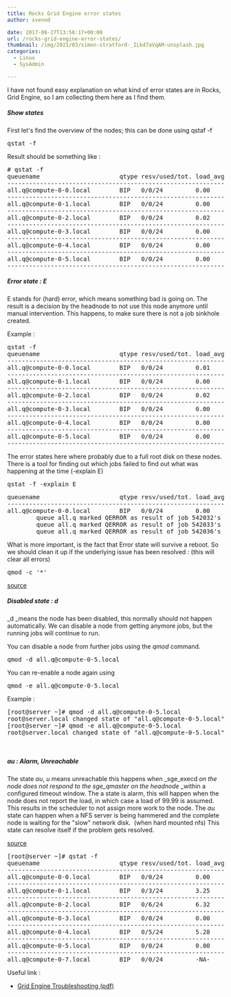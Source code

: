 ```yaml
---
title: Rocks Grid Engine error states
author: svennd

date: 2017-06-27T13:58:17+00:00
url: /rocks-grid-engine-error-states/
thumbnail: /img/2021/03/simon-stratford-_ILkd7aVqAM-unsplash.jpg
categories:
  - Linux
  - SysAdmin

---
```

I have not found easy explanation on what kind of error states are in Rocks, Grid Engine, so I am collecting them here as I find them.

##### Show states

First let's find the overview of the nodes; this can be done using qstaf -f

<pre>qstat -f</pre>

Result should be something like :

<pre># qstat -f
queuename                      qtype resv/used/tot. load_avg arch          states
----------------------------------------------------------------
all.q@compute-0-0.local        BIP   0/0/24         0.00     linux-x64 
----------------------------------------------------------------
all.q@compute-0-1.local        BIP   0/0/24         0.00     linux-x64
----------------------------------------------------------------
all.q@compute-0-2.local        BIP   0/0/24         0.02     linux-x64
----------------------------------------------------------------
all.q@compute-0-3.local        BIP   0/0/24         0.00     linux-x64 
----------------------------------------------------------------
all.q@compute-0-4.local        BIP   0/0/24         0.00     linux-x64
----------------------------------------------------------------
all.q@compute-0-5.local        BIP   0/0/24         0.00     linux-x64    
----------------------------------------------------------------
</pre>

##### Error state : E

E stands for (hard) error, which means something bad is going on. The result is a decision by the headnode to not use this node anymore until manual intervention. This happens, to make sure there is not a job sinkhole created.

Example :

<pre>qstat -f
queuename                      qtype resv/used/tot. load_avg arch          states
---------------------------------------------------------------
all.q@compute-0-0.local        BIP   0/0/24         0.01     linux-x64     E
---------------------------------------------------------------
all.q@compute-0-1.local        BIP   0/0/24         0.00     linux-x64
---------------------------------------------------------------
all.q@compute-0-2.local        BIP   0/0/24         0.02     linux-x64
---------------------------------------------------------------
all.q@compute-0-3.local        BIP   0/0/24         0.00     linux-x64     E
---------------------------------------------------------------
all.q@compute-0-4.local        BIP   0/0/24         0.00     linux-x64
---------------------------------------------------------------
all.q@compute-0-5.local        BIP   0/0/24         0.00     linux-x64     E
---------------------------------------------------------------</pre>

The error states here where probably due to a full root disk on these nodes. There is a tool for finding out which jobs failed to find out what was happening at the time (-explain E)

<pre>qstat -f -explain E</pre>

<pre>queuename                      qtype resv/used/tot. load_avg arch          states
-------------------------------------------------------------
all.q@compute-0-0.local        BIP   0/0/24         0.00     linux-x64     E
        queue all.q marked QERROR as result of job 542032's failure at host compute-0-0.local
        queue all.q marked QERROR as result of job 542033's failure at host compute-0-0.local
        queue all.q marked QERROR as result of job 542036's failure at host compute-0-0.local</pre>

What is more important, is the fact that Error state will survive a reboot. So we should clean it up if the underlying issue has been resolved : (this will clear all errors)

<pre>qmod -c '*'</pre>

[source][1]

##### Disabled state : d

_d _means the node has been disabled, this normally should not happen automatically. We can disable a node from getting anymore jobs, but the running jobs will continue to run.

You can disable a node from further jobs using the _qmod_ command.

<pre>qmod -d all.q@compute-0-5.local</pre>

You can re-enable a node again using

<pre>qmod -e all.q@compute-0-5.local
</pre>

Example :

<pre>[root@server ~]# qmod -d all.q@compute-0-5.local
root@server.local changed state of "all.q@compute-0-5.local" (disabled)
[root@server ~]# qmod -e all.q@compute-0-5.local
root@server.local changed state of "all.q@compute-0-5.local" (enabled)
</pre>

&nbsp;

##### au : Alarm, Unreachable

The state _au_, _u_ means unreachable this happens when _sge_execd _on the node does not respond to the _sge_qmaster_ on the headnode_ _within a configured timeout window. The a state is alarm, this will happen when the node does not report the load, in which case a load of 99.99 is assumed. This results in the scheduler to not assign more work to the node. The _au_ state can happen when a NFS server is being hammered and the complete node is waiting for the "slow" network disk.  (when hard mounted nfs) This state can resolve itself if the problem gets resolved.

[source][2]

<pre>[root@server ~]# qstat -f
queuename                      qtype resv/used/tot. load_avg arch          states
---------------------------------------------------------------------------------
all.q@compute-0-0.local        BIP   0/0/24         0.00     linux-x64     d
---------------------------------------------------------------------------------
all.q@compute-0-1.local        BIP   0/3/24         3.25     linux-x64     d
---------------------------------------------------------------------------------
all.q@compute-0-2.local        BIP   0/6/24         6.32     linux-x64     d
---------------------------------------------------------------------------------
all.q@compute-0-3.local        BIP   0/0/24         0.00     linux-x64     dE
---------------------------------------------------------------------------------
all.q@compute-0-4.local        BIP   0/5/24         5.28     linux-x64     d
---------------------------------------------------------------------------------
all.q@compute-0-5.local        BIP   0/0/24         0.00     linux-x64     dE
---------------------------------------------------------------------------------
all.q@compute-0-7.local        BIP   0/0/24         -NA-     linux-x64     adu
</pre>

Useful link :

  * [Grid Engine Troubleshooting (pdf)][3]

 [1]: http://idolinux.blogspot.be/2009/03/grid-engine-e-error-state.html
 [2]: https://lists.sdsc.edu/pipermail/npaci-rocks-discussion/2011-March/051588.html
 [3]: http://bioteam.net/img/2009/09/07-SGE-6-Admin-Troubleshooting.pdf